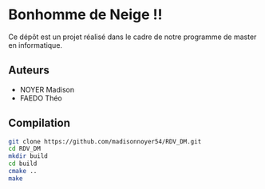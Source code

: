 # Bonhomme de Neige !! 
Ce dépôt est un projet réalisé dans le cadre de notre programme de master en informatique.

## Auteurs

- NOYER Madison
- FAEDO Théo


## Compilation
```sh
git clone https://github.com/madisonnoyer54/RDV_DM.git
cd RDV_DM
mkdir build
cd build
cmake ..
make
```



